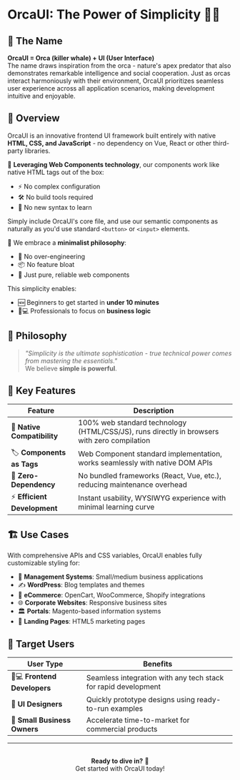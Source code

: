 # OrcaUI: The Power of Simplicity 🐋✨

## 🌊 The Name
**OrcaUI = Orca (killer whale) + UI (User Interface)**  
The name draws inspiration from the orca - nature's apex predator that also demonstrates remarkable intelligence and social cooperation. Just as orcas interact harmoniously with their environment, OrcaUI prioritizes seamless user experience across all application scenarios, making development intuitive and enjoyable.

## 🚀 Overview
OrcaUI is an innovative frontend UI framework built entirely with native **HTML, CSS, and JavaScript** - no dependency on Vue, React or other third-party libraries.

🔌 **Leveraging Web Components technology**, our components work like native HTML tags out of the box:
- ⚡ No complex configuration
- 🛠️ No build tools required  
- 📖 No new syntax to learn

Simply include OrcaUI's core file, and use our semantic components as naturally as you'd use standard `<button>` or `<input>` elements.

🎨 We embrace a **minimalist philosophy**:
- 🚫 No over-engineering
- 📦 No feature bloat
- 💎 Just pure, reliable web components

This simplicity enables:
- 🆕 Beginners to get started in **under 10 minutes**
- 👨💻 Professionals to focus on **business logic**

## 🧠 Philosophy
> *"Simplicity is the ultimate sophistication - true technical power comes from mastering the essentials."*  
> We believe **simple is powerful**.

## 💎 Key Features
| Feature                      | Description                                                                                 |
| ---------------------------- | ------------------------------------------------------------------------------------------- |
| 🔌 **Native Compatibility** | 100% web standard technology (HTML/CSS/JS), runs directly in browsers with zero compilation |
| 🏷️ **Components as Tags** | Web Component standard implementation, works seamlessly with native DOM APIs                |
| 🧩 **Zero-Dependency**      | No bundled frameworks (React, Vue, etc.), reducing maintenance overhead                     |
| ⚡ **Efficient Development** | Instant usability, WYSIWYG experience with minimal learning curve                           |

## 🏗️ Use Cases
With comprehensive APIs and CSS variables, OrcaUI enables fully customizable styling for:

- 🏢 **Management Systems**: Small/medium business applications
- ✍️ **WordPress**: Blog templates and themes
- 🛒 **eCommerce**: OpenCart, WooCommerce, Shopify integrations
- 🌐 **Corporate Websites**: Responsive business sites
- 🏛️ **Portals**: Magento-based information systems
- 🎯 **Landing Pages**: HTML5 marketing pages

## 👥 Target Users
| User Type                      | Benefits                                                       |
| ------------------------------ | -------------------------------------------------------------- |
| 👨💻 **Frontend Developers** | Seamless integration with any tech stack for rapid development |
| 🎨 **UI Designers**           | Quickly prototype designs using ready-to-run examples          |
| 👔 **Small Business Owners**  | Accelerate time-to-market for commercial products              |

---

<div align="center">
  <br>
  <strong>Ready to dive in?</strong> 🐳<br>
  Get started with OrcaUI today!
</div>